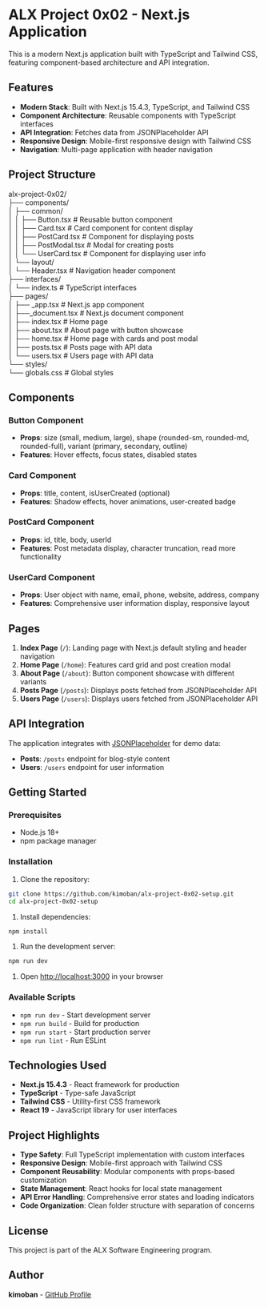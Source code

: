 # ALX Project 0x02 - Next.js Application

This is a modern Next.js application built with TypeScript and Tailwind CSS, featuring component-based architecture and API integration.

## Features

- **Modern Stack**: Built with Next.js 15.4.3, TypeScript, and Tailwind CSS
- **Component Architecture**: Reusable components with TypeScript interfaces
- **API Integration**: Fetches data from JSONPlaceholder API
- **Responsive Design**: Mobile-first responsive design with Tailwind CSS
- **Navigation**: Multi-page application with header navigation

## Project Structure

alx-project-0x02/  
├── components/  
│     ├── common/  
│     │   ├── Button.tsx                # Reusable button component  
│     │   ├── Card.tsx                  # Card component for content display  
│     │   ├── PostCard.tsx              # Component for displaying posts  
│     │   ├── PostModal.tsx             # Modal for creating posts  
│     │   └── UserCard.tsx              # Component for displaying user info  
│     └── layout/  
│         └── Header.tsx                # Navigation header component  
├── interfaces/  
│         └── index.ts                  # TypeScript interfaces  
├── pages/  
│     ├── _app.tsx                      # Next.js app component  
│     ├──_document.tsx                  # Next.js document component  
│     ├── index.tsx                     # Home page  
│     ├── about.tsx                     # About page with button showcase  
│     ├── home.tsx                      # Home page with cards and post modal  
│     ├── posts.tsx                     # Posts page with API data  
│     └── users.tsx                     # Users page with API data  
└── styles/  
      └── globals.css                   # Global styles  

## Components

### Button Component

- **Props**: size (small, medium, large), shape (rounded-sm, rounded-md, rounded-full), variant (primary, secondary, outline)  
- **Features**: Hover effects, focus states, disabled states  

### Card Component

- **Props**: title, content, isUserCreated (optional)  
- **Features**: Shadow effects, hover animations, user-created badge  

### PostCard Component

- **Props**: id, title, body, userId  
- **Features**: Post metadata display, character truncation, read more functionality  

### UserCard Component

- **Props**: User object with name, email, phone, website, address, company  
- **Features**: Comprehensive user information display, responsive layout  

## Pages

1. **Index Page** (`/`): Landing page with Next.js default styling and header navigation  
2. **Home Page** (`/home`): Features card grid and post creation modal  
3. **About Page** (`/about`): Button component showcase with different variants  
4. **Posts Page** (`/posts`): Displays posts fetched from JSONPlaceholder API  
5. **Users Page** (`/users`): Displays users fetched from JSONPlaceholder API  

## API Integration

The application integrates with [JSONPlaceholder](https://jsonplaceholder.typicode.com/) for demo data:

- **Posts**: `/posts` endpoint for blog-style content  
- **Users**: `/users` endpoint for user information  

## Getting Started

### Prerequisites

- Node.js 18+  
- npm package manager  

### Installation

1. Clone the repository:

```bash
git clone https://github.com/kimoban/alx-project-0x02-setup.git
cd alx-project-0x02-setup
```

1. Install dependencies:

```bash
npm install
```

1. Run the development server:

```bash
npm run dev
```

1. Open [http://localhost:3000](http://localhost:3000) in your browser

### Available Scripts

- `npm run dev` - Start development server  
- `npm run build` - Build for production  
- `npm run start` - Start production server  
- `npm run lint` - Run ESLint  

## Technologies Used

- **Next.js 15.4.3** - React framework for production  
- **TypeScript** - Type-safe JavaScript  
- **Tailwind CSS** - Utility-first CSS framework  
- **React 19** - JavaScript library for user interfaces  

## Project Highlights

- **Type Safety**: Full TypeScript implementation with custom interfaces  
- **Responsive Design**: Mobile-first approach with Tailwind CSS  
- **Component Reusability**: Modular components with props-based customization  
- **State Management**: React hooks for local state management  
- **API Error Handling**: Comprehensive error states and loading indicators  
- **Code Organization**: Clean folder structure with separation of concerns  

## License

This project is part of the ALX Software Engineering program.

## Author

**kimoban** - [GitHub Profile](https://github.com/kimoban)
